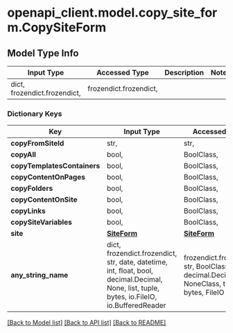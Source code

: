 # openapi_client.model.copy_site_form.CopySiteForm

## Model Type Info
Input Type | Accessed Type | Description | Notes
------------ | ------------- | ------------- | -------------
dict, frozendict.frozendict,  | frozendict.frozendict,  |  | 

### Dictionary Keys
Key | Input Type | Accessed Type | Description | Notes
------------ | ------------- | ------------- | ------------- | -------------
**copyFromSiteId** | str,  | str,  |  | [optional] 
**copyAll** | bool,  | BoolClass,  |  | [optional] 
**copyTemplatesContainers** | bool,  | BoolClass,  |  | [optional] 
**copyContentOnPages** | bool,  | BoolClass,  |  | [optional] 
**copyFolders** | bool,  | BoolClass,  |  | [optional] 
**copyContentOnSite** | bool,  | BoolClass,  |  | [optional] 
**copyLinks** | bool,  | BoolClass,  |  | [optional] 
**copySiteVariables** | bool,  | BoolClass,  |  | [optional] 
**site** | [**SiteForm**](SiteForm.md) | [**SiteForm**](SiteForm.md) |  | [optional] 
**any_string_name** | dict, frozendict.frozendict, str, date, datetime, int, float, bool, decimal.Decimal, None, list, tuple, bytes, io.FileIO, io.BufferedReader | frozendict.frozendict, str, BoolClass, decimal.Decimal, NoneClass, tuple, bytes, FileIO | any string name can be used but the value must be the correct type | [optional]

[[Back to Model list]](../../README.md#documentation-for-models) [[Back to API list]](../../README.md#documentation-for-api-endpoints) [[Back to README]](../../README.md)

